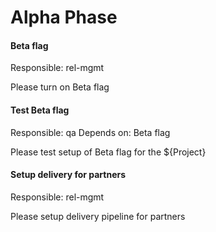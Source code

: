 # Alpha Phase

#### Beta flag
Responsible: rel-mgmt 

Please turn on Beta flag

#### Test Beta flag
Responsible: qa
Depends on: Beta flag

Please test setup of Beta flag for the ${Project}

#### Setup delivery for partners
Responsible: rel-mgmt 

Please setup delivery pipeline for partners
